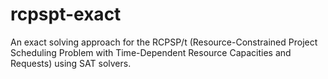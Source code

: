 # rcpspt-exact
An exact solving approach for the RCPSP/t (Resource-Constrained Project Scheduling Problem with Time-Dependent Resource Capacities and Requests) using SAT solvers.

